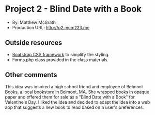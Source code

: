 # Project 2 - Blind Date with a Book
+ By: Matthew McGrath
+ Production URL: <http://p2.mcm223.me>

## Outside resources
+ [Bootstrap CSS framework](https://getbootstrap.com/) to simplify the styling.
+ Forms.php class provided in the class materials.

## Other comments
This idea was inspired a high school friend and employee of Belmont Books, a local bookstore in Belmont, MA.
She wrapped books in opaque paper and offered them for sale as a "Blind Date with a Book" for Valentine's Day.
I liked the idea and decided to adapt the idea into a web app that suggests a new book to read based on a user's 
preferences. 

 

